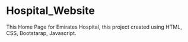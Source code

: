 # Hospital_Website
This Home Page for Emirates Hospital, this project created using HTML, CSS, Bootstarap, Javascript.
